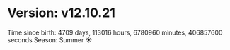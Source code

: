 # Version: v12.10.21
Time since birth: 4709 days, 113016 hours, 6780960 minutes, 406857600 seconds
Season: Summer ☀️
